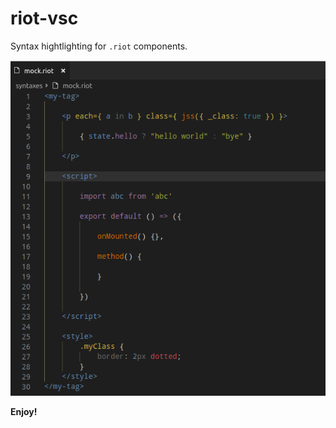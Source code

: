 # riot-vsc

Syntax hightlighting for `.riot` components.

![screenshot](https://github.com/nesterow/riot-vsc/raw/master/assets/screenshot.png)

**Enjoy!**
